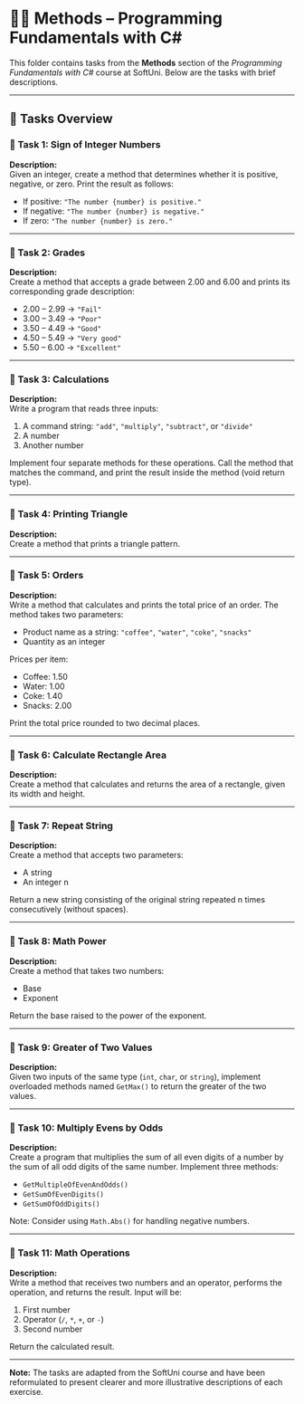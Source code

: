 # 🧑‍💻 Methods – Programming Fundamentals with C#

This folder contains tasks from the **Methods** section of the _Programming Fundamentals with C#_ course at SoftUni. Below are the tasks with brief descriptions.

---

## 🔧 Tasks Overview

### 📝 Task 1: Sign of Integer Numbers  
**Description:**  
Given an integer, create a method that determines whether it is positive, negative, or zero. Print the result as follows:

- If positive: `"The number {number} is positive."`  
- If negative: `"The number {number} is negative."`  
- If zero: `"The number {number} is zero."`

---

### 📝 Task 2: Grades  
**Description:**  
Create a method that accepts a grade between 2.00 and 6.00 and prints its corresponding grade description:

- 2.00 – 2.99 → `"Fail"`  
- 3.00 – 3.49 → `"Poor"`  
- 3.50 – 4.49 → `"Good"`  
- 4.50 – 5.49 → `"Very good"`  
- 5.50 – 6.00 → `"Excellent"`

---

### 📝 Task 3: Calculations  
**Description:**  
Write a program that reads three inputs:

1. A command string: `"add"`, `"multiply"`, `"subtract"`, or `"divide"`  
2. A number  
3. Another number  

Implement four separate methods for these operations. Call the method that matches the command, and print the result inside the method (void return type).

---

### 📝 Task 4: Printing Triangle  
**Description:**  
Create a method that prints a triangle pattern.

---

### 📝 Task 5: Orders  
**Description:**  
Write a method that calculates and prints the total price of an order. The method takes two parameters:

- Product name as a string: `"coffee"`, `"water"`, `"coke"`, `"snacks"`  
- Quantity as an integer  

Prices per item:  
- Coffee: 1.50  
- Water: 1.00  
- Coke: 1.40  
- Snacks: 2.00  

Print the total price rounded to two decimal places.

---

### 📝 Task 6: Calculate Rectangle Area  
**Description:**  
Create a method that calculates and returns the area of a rectangle, given its width and height.

---

### 📝 Task 7: Repeat String  
**Description:**  
Create a method that accepts two parameters:  
- A string  
- An integer n  

Return a new string consisting of the original string repeated n times consecutively (without spaces).

---

### 📝 Task 8: Math Power  
**Description:**  
Create a method that takes two numbers:  
- Base  
- Exponent  

Return the base raised to the power of the exponent.

---

### 📝 Task 9: Greater of Two Values  
**Description:**  
Given two inputs of the same type (`int`, `char`, or `string`), implement overloaded methods named `GetMax()` to return the greater of the two values.

---

### 📝 Task 10: Multiply Evens by Odds  
**Description:**  
Create a program that multiplies the sum of all even digits of a number by the sum of all odd digits of the same number. Implement three methods:

- `GetMultipleOfEvenAndOdds()`  
- `GetSumOfEvenDigits()`  
- `GetSumOfOddDigits()`  

Note: Consider using `Math.Abs()` for handling negative numbers.

---

### 📝 Task 11: Math Operations  
**Description:**  
Write a method that receives two numbers and an operator, performs the operation, and returns the result. Input will be:

1. First number  
2. Operator (`/`, `*`, `+`, or `-`)  
3. Second number

Return the calculated result.

---

**Note:** The tasks are adapted from the SoftUni course and have been reformulated to present clearer and more illustrative descriptions of each exercise.
